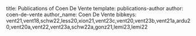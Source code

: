 title: Publications of Coen De Vente
template: publications-author
author: coen-de-vente
author_name: Coen De Vente
bibkeys: vent21,vent18,schw22,less20,xion21,vent23c,vent20,vent23b,vent21a,ardu20,vent20a,vent22,vent23a,schw22a,gonz21,lemi23,lemi22